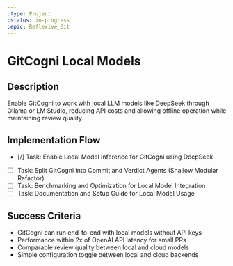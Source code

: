 ```yaml
---
:type: Project
:status: in-progress
:epic: Reflexive_Git
---
```


# GitCogni Local Models

## Description
Enable GitCogni to work with local LLM models like DeepSeek through Ollama or LM Studio, reducing API costs and allowing offline operation while maintaining review quality.

## Implementation Flow
- [/] Task: Enable Local Model Inference for GitCogni using DeepSeek
- [ ] Task: Split GitCogni into Commit and Verdict Agents (Shallow Modular Refactor)
- [ ] Task: Benchmarking and Optimization for Local Model Integration
- [ ] Task: Documentation and Setup Guide for Local Model Usage

## Success Criteria
- GitCogni can run end-to-end with local models without API keys
- Performance within 2x of OpenAI API latency for small PRs
- Comparable review quality between local and cloud models
- Simple configuration toggle between local and cloud backends 